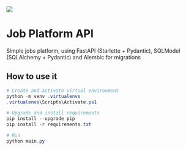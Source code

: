 ![](https://github.com/jsmsalt/jobs-api/actions/workflows/ContinuousIntegration.yml/badge.svg?event=push)

# Job Platform API

Simple jobs platform, using FastAPI (Starlette + Pydantic), SQLModel (SQLAlchemy + Pydantic) and Alembic for migrations

## How to use it

```powershell
# Create and activate virtual environment
python -m venv .virtualenvs
.virtualenvs\Scripts\Activate.ps1

# Upgrade and install requirements
pip install --upgrade pip
pip install -r requirements.txt

# Run
python main.py
```
